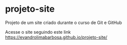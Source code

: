 # projeto-site
 Projeto de um site criado durante o curso de Git e GitHub

Acesse o site seguindo este link https://evandrolimabarbosa.github.io/projeto-site/
